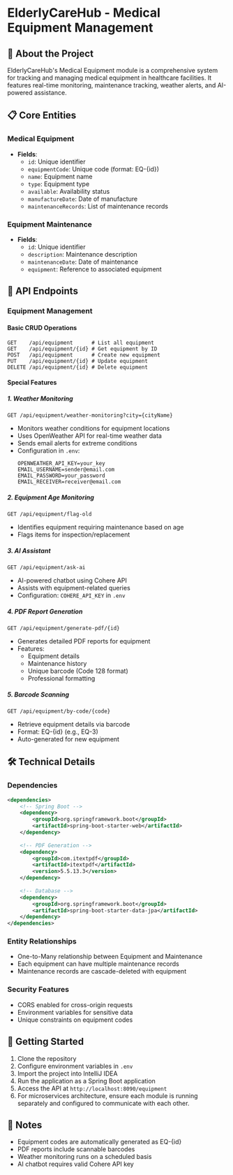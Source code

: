 # **ElderlyCareHub - Medical Equipment Management**

## 🏥 About the Project
ElderlyCareHub's Medical Equipment module is a comprehensive system for tracking and managing medical equipment in healthcare facilities. It features real-time monitoring, maintenance tracking, weather alerts, and AI-powered assistance.

## 📋 Core Entities

### Medical Equipment
- **Fields**:
  - `id`: Unique identifier
  - `equipmentCode`: Unique code (format: EQ-{id})
  - `name`: Equipment name
  - `type`: Equipment type
  - `available`: Availability status
  - `manufactureDate`: Date of manufacture
  - `maintenanceRecords`: List of maintenance records

### Equipment Maintenance
- **Fields**:
  - `id`: Unique identifier
  - `description`: Maintenance description
  - `maintenanceDate`: Date of maintenance
  - `equipment`: Reference to associated equipment

## 🔌 API Endpoints

### Equipment Management

#### Basic CRUD Operations
```
GET    /api/equipment      # List all equipment
GET    /api/equipment/{id} # Get equipment by ID
POST   /api/equipment      # Create new equipment
PUT    /api/equipment/{id} # Update equipment
DELETE /api/equipment/{id} # Delete equipment
```

#### Special Features

##### 1. Weather Monitoring
```
GET /api/equipment/weather-monitoring?city={cityName}
```
- Monitors weather conditions for equipment locations
- Uses OpenWeather API for real-time weather data
- Sends email alerts for extreme conditions
- Configuration in `.env`:
  ```
  OPENWEATHER_API_KEY=your_key
  EMAIL_USERNAME=sender@email.com
  EMAIL_PASSWORD=your_password
  EMAIL_RECEIVER=receiver@email.com
  ```

##### 2. Equipment Age Monitoring
```
GET /api/equipment/flag-old
```
- Identifies equipment requiring maintenance based on age
- Flags items for inspection/replacement

##### 3. AI Assistant
```
GET /api/equipment/ask-ai
```
- AI-powered chatbot using Cohere API
- Assists with equipment-related queries
- Configuration: `COHERE_API_KEY` in `.env`

##### 4. PDF Report Generation
```
GET /api/equipment/generate-pdf/{id}
```
- Generates detailed PDF reports for equipment
- Features:
  - Equipment details
  - Maintenance history
  - Unique barcode (Code 128 format)
  - Professional formatting

##### 5. Barcode Scanning
```
GET /api/equipment/by-code/{code}
```
- Retrieve equipment details via barcode
- Format: EQ-{id} (e.g., EQ-3)
- Auto-generated for new equipment

## 🛠 Technical Details

### Dependencies
```xml
<dependencies>
    <!-- Spring Boot -->
    <dependency>
        <groupId>org.springframework.boot</groupId>
        <artifactId>spring-boot-starter-web</artifactId>
    </dependency>
    
    <!-- PDF Generation -->
    <dependency>
        <groupId>com.itextpdf</groupId>
        <artifactId>itextpdf</artifactId>
        <version>5.5.13.3</version>
    </dependency>
    
    <!-- Database -->
    <dependency>
        <groupId>org.springframework.boot</groupId>
        <artifactId>spring-boot-starter-data-jpa</artifactId>
    </dependency>
</dependencies>
```

### Entity Relationships
- One-to-Many relationship between Equipment and Maintenance
- Each equipment can have multiple maintenance records
- Maintenance records are cascade-deleted with equipment

### Security Features
- CORS enabled for cross-origin requests
- Environment variables for sensitive data
- Unique constraints on equipment codes

## 🚀 Getting Started

1. Clone the repository
2. Configure environment variables in `.env`
3. Import the project into IntelliJ IDEA
4. Run the application as a Spring Boot application
5. Access the API at `http://localhost:8090/equipment`
6. For microservices architecture, ensure each module is running separately and configured to communicate with each other.

## 📝 Notes
- Equipment codes are automatically generated as EQ-{id}
- PDF reports include scannable barcodes
- Weather monitoring runs on a scheduled basis
- AI chatbot requires valid Cohere API key
